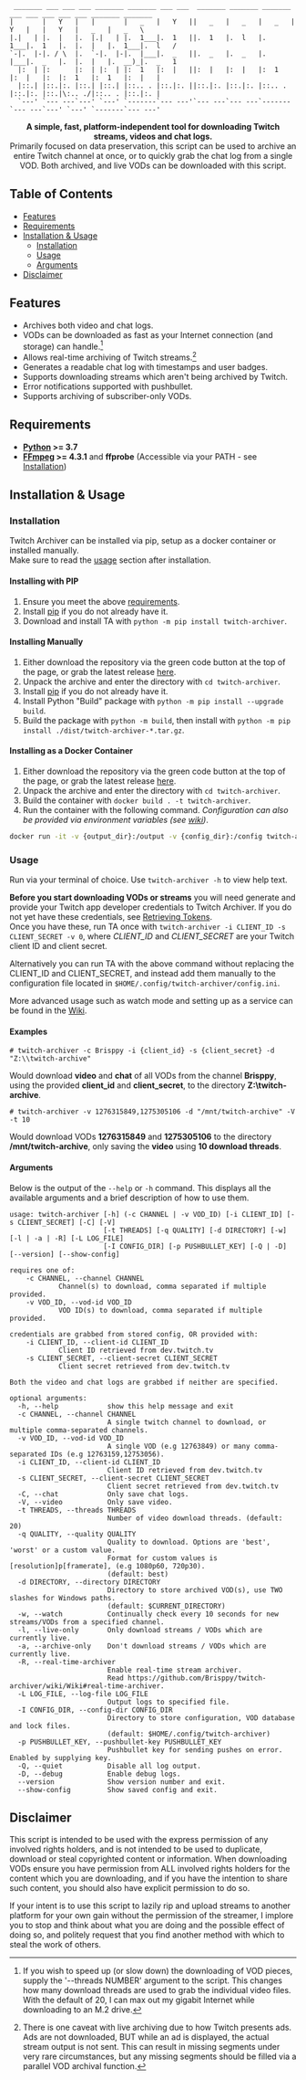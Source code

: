 ﻿```
 _______ ___ ___ ___ _______ _______ ___ ___  _______ _______ _______ ___ ___ ___ ___ ___ _______ _______ 
|       |   Y   |   |       |   _   |   Y   ||   _   |   _   |   _   |   Y   |   |   Y   |   _   |   _   \
|.|   | |.  |   |.  |.|   | |.  1___|.  1   ||.  1   |.  l   |.  1___|.  1   |.  |.  |   |.  1___|.  l   /
`-|.  |-|. / \  |.  `-|.  |-|.  |___|.  _   ||.  _   |.  _   |.  |___|.  _   |.  |.  |   |.  __)_|.  _   1
  |:  | |:      |:  | |:  | |:  1   |:  |   ||:  |   |:  |   |:  1   |:  |   |:  |:  1   |:  1   |:  |   |
  |::.| |::.|:. |::.| |::.| |::.. . |::.|:. ||::.|:. |::.|:. |::.. . |::.|:. |::.|\:.. ./|::.. . |::.|:. |
  `---' `--- ---`---' `---' `-------`--- ---'`--- ---`--- ---`-------`--- ---`---' `---' `-------`--- ---'
```
<p align="center"><b>
A simple, fast, platform-independent tool for downloading Twitch streams, videos and chat logs.</b>
<br>
Primarily focused on data preservation, this script can be used to archive an entire Twitch channel at once, or to quickly grab the chat log from a single VOD. Both archived, and live VODs can be downloaded with this script.
</p>

## Table of Contents

  * [Features](#features)
  * [Requirements](#requirements)
  * [Installation & Usage](#installation--usage)
    * [Installation](#installation)
    * [Usage](#usage)
    * [Arguments](#arguments)
  * [Disclaimer](#disclaimer)

## Features
* Archives both video and chat logs.
* VODs can be downloaded as fast as your Internet connection (and storage) can handle.[^1]
* Allows real-time archiving of Twitch streams.[^2]
* Generates a readable chat log with timestamps and user badges.
* Supports downloading streams which aren't being archived by Twitch.
* Error notifications supported with pushbullet.
* Supports archiving of subscriber-only VODs.

[^1]: If you wish to speed up (or slow down) the downloading of VOD pieces, supply the '--threads NUMBER' argument to the script. This changes how many download threads are used to grab the individual video files. With the default of 20, I can max out my gigabit Internet while downloading to an M.2 drive.
[^2]: There is one caveat with live archiving due to how Twitch presents ads. Ads are not downloaded, BUT while an ad is displayed, the actual stream output is not sent. This can result in missing segments under very rare circumstances, but any missing segments should be filled via a parallel VOD archival function. 

## Requirements
* **[Python](https://www.python.org/) >= 3.7**
* **[FFmpeg](https://ffmpeg.org/) >= 4.3.1** and **ffprobe** (Accessible via your PATH - see [Installation](#installation))

## Installation & Usage
### Installation
Twitch Archiver can be installed via pip, setup as a docker container or installed manually.\
Make sure to read the [usage](#usage) section after installation.

#### Installing with PIP

1. Ensure you meet the above [requirements](#requirements).
2. Install [pip](https://pip.pypa.io/en/stable/installation/) if you do not already have it.
3. Download and install TA with `python -m pip install twitch-archiver`.

#### Installing Manually

1. Either download the repository via the green code button at the top of the page, or grab the latest release [here](https://github.com/Brisppy/twitch-archiver/releases/latest).
2. Unpack the archive and enter the directory with `cd twitch-archiver`.
3. Install [pip](https://pip.pypa.io/en/stable/installation/) if you do not already have it.
4. Install Python "Build" package with `python -m pip install --upgrade build`.
5. Build the package with `python -m build`, then install with `python -m pip install ./dist/twitch-archiver-*.tar.gz`.

#### Installing as a Docker Container
1. Either download the repository via the green code button at the top of the page, or grab the latest release [here](https://github.com/Brisppy/twitch-archiver/releases/latest).
2. Unpack the archive and enter the directory with `cd twitch-archiver`.
3. Build the container with `docker build . -t twitch-archiver`.
4. Run the container with the following command. *Configuration can also be provided via environment variables (see [wiki]((https://github.com/Brisppy/twitch-archiver/wiki/Wiki#environment-variables)))*.
```bash
docker run -it -v {output_dir}:/output -v {config_dir}:/config twitch-archiver -c Brisppy -i {client_id} -s {client_secret} -d "/output" -I "/config"
```

### Usage
Run via your terminal of choice. Use `twitch-archiver -h` to view help text.

**Before you start downloading VODs or streams** you will need generate and provide your Twitch app developer credentials to Twitch Archiver. If you do not yet have these credentials, see [Retrieving Tokens](https://github.com/Brisppy/twitch-archiver/wiki/Wiki#retrieving-tokens). \
Once you have these, run TA once with `twitch-archiver -i CLIENT_ID -s CLIENT_SECRET -v 0`, where *CLIENT_ID* and *CLIENT_SECRET* are your Twitch client ID and client secret.

Alternatively you can run TA with the above command without replacing the CLIENT_ID and CLIENT_SECRET, and instead add them manually to the configuration file located in `$HOME/.config/twitch-archiver/config.ini`.

More advanced usage such as watch mode and setting up as a service can be found in the [Wiki](https://github.com/Brisppy/twitch-archiver/wiki/Wiki).

#### Examples
```# twitch-archiver -c Brisppy -i {client_id} -s {client_secret} -d "Z:\\twitch-archive"```

Would download **video** and **chat** of all VODs from the channel **Brisppy**, using the provided **client_id** and **client_secret**, to the directory **Z:\twitch-archive**.

```# twitch-archiver -v 1276315849,1275305106 -d "/mnt/twitch-archive" -V -t 10```

Would download VODs **1276315849** and **1275305106** to the directory **/mnt/twitch-archive**, only saving the **video**  using **10 download threads**.

#### Arguments
Below is the output of the `--help` or `-h` command. This displays all the available arguments and a brief description of how to use them.
```
usage: twitch-archiver [-h] (-c CHANNEL | -v VOD_ID) [-i CLIENT_ID] [-s CLIENT_SECRET] [-C] [-V] 
                       [-t THREADS] [-q QUALITY] [-d DIRECTORY] [-w] [-l | -a | -R] [-L LOG_FILE] 
                       [-I CONFIG_DIR] [-p PUSHBULLET_KEY] [-Q | -D] [--version] [--show-config]

requires one of:
    -c CHANNEL, --channel CHANNEL
            Channel(s) to download, comma separated if multiple provided.
    -v VOD_ID, --vod-id VOD_ID
            VOD ID(s) to download, comma separated if multiple provided.

credentials are grabbed from stored config, OR provided with:
    -i CLIENT_ID, --client-id CLIENT_ID
            Client ID retrieved from dev.twitch.tv
    -s CLIENT_SECRET, --client-secret CLIENT_SECRET
            Client secret retrieved from dev.twitch.tv

Both the video and chat logs are grabbed if neither are specified.

optional arguments:
  -h, --help            show this help message and exit
  -c CHANNEL, --channel CHANNEL
                        A single twitch channel to download, or multiple comma-separated channels.
  -v VOD_ID, --vod-id VOD_ID
                        A single VOD (e.g 12763849) or many comma-separated IDs (e.g 12763159,12753056).
  -i CLIENT_ID, --client-id CLIENT_ID
                        Client ID retrieved from dev.twitch.tv
  -s CLIENT_SECRET, --client-secret CLIENT_SECRET
                        Client secret retrieved from dev.twitch.tv
  -C, --chat            Only save chat logs.
  -V, --video           Only save video.
  -t THREADS, --threads THREADS
                        Number of video download threads. (default: 20)
  -q QUALITY, --quality QUALITY
                        Quality to download. Options are 'best', 'worst' or a custom value.
                        Format for custom values is [resolution]p[framerate], (e.g 1080p60, 720p30).
                        (default: best)
  -d DIRECTORY, --directory DIRECTORY
                        Directory to store archived VOD(s), use TWO slashes for Windows paths.
                        (default: $CURRENT_DIRECTORY)
  -w, --watch           Continually check every 10 seconds for new streams/VODs from a specified channel.
  -l, --live-only       Only download streams / VODs which are currently live.
  -a, --archive-only    Don't download streams / VODs which are currently live.
  -R, --real-time-archiver
                        Enable real-time stream archiver.
                        Read https://github.com/Brisppy/twitch-archiver/wiki/Wiki#real-time-archiver.
  -L LOG_FILE, --log-file LOG_FILE
                        Output logs to specified file.
  -I CONFIG_DIR, --config-dir CONFIG_DIR
                        Directory to store configuration, VOD database and lock files.
                        (default: $HOME/.config/twitch-archiver)
  -p PUSHBULLET_KEY, --pushbullet-key PUSHBULLET_KEY
                        Pushbullet key for sending pushes on error. Enabled by supplying key.
  -Q, --quiet           Disable all log output.
  -D, --debug           Enable debug logs.
  --version             Show version number and exit.
  --show-config         Show saved config and exit.
```

## Disclaimer
This script is intended to be used with the express permission of any involved rights holders, and is not intended to be used to duplicate, download or steal copyrighted content or information. When downloading VODs ensure you have permission from ALL involved rights holders for the content which you are downloading, and if you have the intention to share such content, you should also have explicit permission to do so.

If your intent is to use this script to lazily rip and upload streams to another platform for your own gain without the permission of the streamer, I implore you to stop and think about what you are doing and the possible effect of doing so, and politely request that you find another method with which to steal the work of others.
